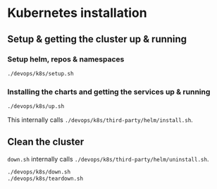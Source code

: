 # Kubernetes installation

## Setup & getting the cluster up & running

### Setup helm, repos & namespaces

```bash
./devops/k8s/setup.sh
```

### Installing the charts and getting the services up & running

```bash
./devops/k8s/up.sh
```

This internally calls `./devops/k8s/third-party/helm/install.sh`.

## Clean the cluster

`down.sh` internally calls `./devops/k8s/third-party/helm/uninstall.sh`.

```bash
./devops/k8s/down.sh
./devops/k8s/teardown.sh
```
